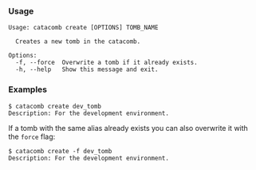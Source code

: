 ### Usage

```
Usage: catacomb create [OPTIONS] TOMB_NAME

  Creates a new tomb in the catacomb.

Options:
  -f, --force  Overwrite a tomb if it already exists.
  -h, --help   Show this message and exit.
```

### Examples

```
$ catacomb create dev_tomb
Description: For the development environment.
```

If a tomb with the same alias already exists you can also overwrite it with the `force` flag:

```
$ catacomb create -f dev_tomb
Description: For the development environment.
```
